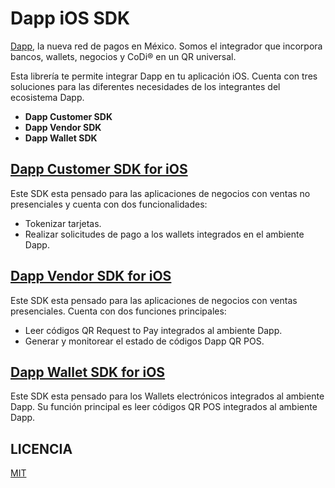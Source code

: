 # Dapp iOS SDK
[Dapp](https://dapp.mx/), la nueva red de pagos en México. Somos el integrador que incorpora bancos, wallets, negocios y CoDi® en un QR universal.

Esta librería te permite integrar Dapp en tu aplicación iOS. Cuenta con tres soluciones para las diferentes necesidades de los integrantes del ecosistema Dapp.

 - **Dapp Customer SDK**
 - **Dapp Vendor SDK**
 - **Dapp Wallet SDK**

## [Dapp Customer SDK for iOS](DappMX/Customer)
Este SDK esta pensado para las aplicaciones de negocios con ventas no presenciales  y cuenta con dos funcionalidades:
 - Tokenizar tarjetas.
 - Realizar solicitudes de pago a los wallets integrados en el ambiente Dapp.

## [Dapp Vendor SDK for iOS](DappMX/Vendor)
Este SDK esta pensado para las aplicaciones de negocios con ventas presenciales. Cuenta con dos funciones principales:
- Leer códigos QR Request to Pay integrados al ambiente Dapp.
- Generar y monitorear el estado de códigos Dapp QR POS.

## [Dapp Wallet SDK for iOS](DappMX/Wallet)
Este SDK esta pensado para los Wallets electrónicos integrados al ambiente Dapp. Su función principal es leer códigos QR POS integrados al ambiente Dapp.

## LICENCIA
[MIT](LICENSE.txt)
